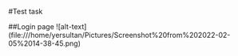 #Test task
 
##Login page
![alt-text] (file:///home/yersultan/Pictures/Screenshot%20from%202022-02-05%2014-38-45.png)
